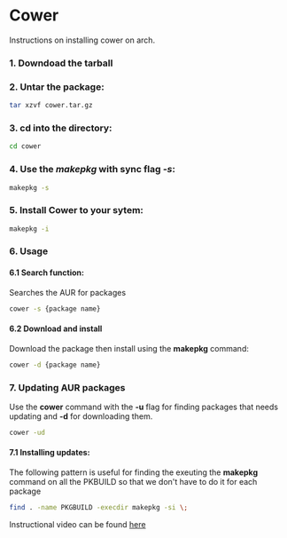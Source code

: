 Cower
=====

Instructions on installing cower on arch.

### 1. Downdoad the tarball
### 2. Untar the package:

```bash
tar xzvf cower.tar.gz 
```

### 3. cd into the directory:

```bash
cd cower
```

### 4. Use the _makepkg_ with sync flag _-s_:

```bash
makepkg -s
```

### 5. Install Cower to your sytem:

```bash
makepkg -i
```
### 6. Usage
#### 6.1 Search function:
Searches the AUR for packages

```bash
cower -s {package name}
```

#### 6.2 Download and install
Download the package then install using the __makepkg__ command:

```bash
cower -d {package name}
```

### 7. Updating AUR packages
Use the __cower__ command with the __-u__ flag for finding packages that needs updating and __-d__ for downloading them.

```bash
cower -ud
```

#### 7.1 Installing updates:
The following pattern is useful for finding the exeuting the __makepkg__ command on all the PKBUILD so that we don't have to do it for each package

```bash
find . -name PKGBUILD -execdir makepkg -si \;
```

Instructional video can be found [here](https://www.youtube.com/watch?v=JKPBfyJUeMg)
